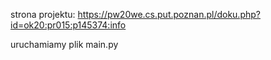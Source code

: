 strona projektu: https://pw20we.cs.put.poznan.pl/doku.php?id=ok20:pr015:p145374:info

uruchamiamy plik main.py
